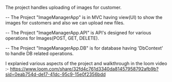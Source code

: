 The project handles uploading of images for customer.

-- The Project "ImageManagerApp" is in MVC having view(UI) to show the images for customers and also we can upload new files.

-- The Project "ImageManagerApp.API" is API's designed for various operations for Images(POST, GET, DELETE).

-- The Project "ImageManagerApp.DB" is for database having 'DbContext' to handle DB related operations.

I explanied various aspects of the project and walkthrough in the loom video :- https://www.loom.com/share/32fd4c761d3340da81457958792afb9b?sid=0eab754d-de17-41dc-95c9-15e0f2356bdd
